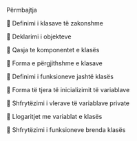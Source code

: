 Përmbajtja

 Definimi i klasave të zakonshme


 Deklarimi i objekteve


 Qasja te komponentet e klasës


 Forma e përgjithshme e klasave


 Definimi i funksioneve jashtë klasës


 Forma të tjera të inicializimit të variablave


 Shfrytëzimi i vlerave të variablave private


 Llogaritjet me variablat e klasës



 Shfrytëzimi i funksioneve brenda klasës

